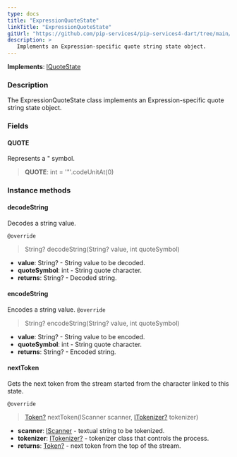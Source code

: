 ```yaml
---
type: docs
title: "ExpressionQuoteState"
linkTitle: "ExpressionQuoteState"
gitUrl: "https://github.com/pip-services4/pip-services4-dart/tree/main/pip-services4-expressions-dart"
description: > 
   Implements an Expression-specific quote string state object.
---
```


**Implements**: [IQuoteState](../../../tokenizers/iquote_state)

### Description

The ExpressionQuoteState class implements an Expression-specific quote string state object.

### Fields

<span class="hide-title-link">

#### QUOTE
Represents a " symbol.
> **QUOTE**: int = '"'.codeUnitAt(0)

</span>

### Instance methods

#### decodeString
Decodes a string value.

`@override`
> String? decodeString(String? value, int quoteSymbol)

- **value**: String? - String value to be decoded.
- **quoteSymbol**: int - String quote character.
- **returns**: String? - Decoded string.

#### encodeString
Encodes a string value.
`@override`
> String? encodeString(String? value, int quoteSymbol)

- **value**: String? - String value to be encoded.
- **quoteSymbol**: int - String quote character.
- **returns**: String? - Encoded string.



#### nextToken
Gets the next token from the stream started from the character linked to this state.

`@override`
> [Token?](../../../tokenizers/token) nextToken(IScanner scanner, [ITokenizer?](../../../tokenizers/itokenizer) tokenizer)

- **scanner**: [IScanner](../../../io/iscanner) - textual string to be tokenized.
- **tokenizer**: [ITokenizer?](../../../tokenizers/itokenizer) - tokenizer class that controls the process.
- **returns**: [Token?](../../../tokenizers/token) - next token from the top of the stream.




